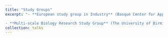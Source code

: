 ```yaml
---
title: "Study Groups"
excerpt: "- **European study group in Industry** (Basque Center for Applied Mathematics, ESGI150) - Collaborated on a problem presented by CAF related to air compressor units on trains, which required merging physical knowledge with experimental data.

- **Multi-scale Biology Research Study Group** (The University of Birmingham, 2018) - Collaborated with researchers to mathematically model the behaviour of ions in electrokinetic pre-concentration."
collection: talks
---
```

